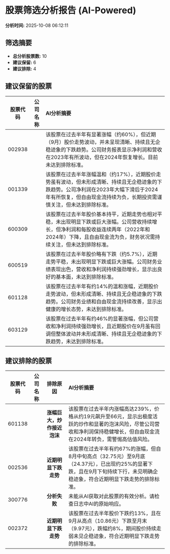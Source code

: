 # 股票筛选分析报告 (AI-Powered)

**分析时间:** 2025-10-08 06:12:11

## 筛选摘要

- **总分析股票数:** 10
- **建议保留:** 6
- **建议排除:** 4

## 建议保留的股票

| 股票代码 | 公司名称 | AI分析摘要 |
|:---:|:---:|:---|
| 002938 |  | 该股票在过去半年有显著涨幅（约60%），但近期（9月）股价走势波动，并未呈现清晰、持续且无企稳迹象的下跌趋势。公司财务报表显示净利润和营收在2023年有所波动，但在2024年恢复增长。目前未达到排除标准。 |
| 001339 |  | 该股票在过去半年涨幅温和（约17%），近期股价走势虽有波动，但未形成清晰、持续且无企稳迹象的下跌趋势。公司净利润在2023年大幅下滑后于2024年有所恢复，但自由现金流持续为负，长期投资需谨慎关注，但未达到排除标准。 |
| 600309 |  | 该股票在过去半年股价基本持平，近期走势也相对平稳，未出现明显下跌或巨大涨幅。公司营收持续增长，但净利润和每股收益连续两年（2022年和2024年）下降，且自由现金流为负，财务状况需持续关注，但未达到排除标准。 |
| 600519 |  | 该股票在过去半年股价略有下跌（约5.7%），近期走势平稳，未出现明显下跌或巨大涨幅。公司财务业绩表现出色，营收和净利润持续强劲增长，显示出良好的基本面，未达到排除标准。 |
| 601128 |  | 该股票在过去半年有约14%的温和涨幅，近期股价走势波动，但未形成清晰、持续且无企稳迹象的下跌趋势。公司财务业绩和自由现金流持续改善，显示出健康的增长态势，未达到排除标准。 |
| 603129 |  | 该股票在过去半年有约46%的显著涨幅，但公司营收和净利润持续强劲增长，且近期股价在9月虽有回调但整体波动并未形成清晰、持续且无企稳迹象的下跌趋势，未达到排除标准。 |

## 建议排除的股票

| 股票代码 | 公司名称 | 排除原因 | AI分析摘要 |
|:---:|:---:|:---:|:---|
| 601138 |  | **涨幅巨大，炒作接近泡沫** | 该股票在过去半年内涨幅高达239%，价格从约19元飙升至66元，显示出极度活跃的炒作和显著的泡沫风险，尽管公司营收和净利润保持稳健增长，但自由现金流在2024年转负，需警惕高估值风险。 |
| 002536 |  | **近期明显下跌走势** | 该股票在过去半年有约67%的涨幅，但自8月中旬高点（32.75元）至9月底（24.37元），已出现约25%的显著下跌，且在9月下旬持续下行，未见明确企稳迹象，符合近期明显下跌走势的排除标准。 |
| 300776 |  | **分析失败** | 未能从AI获取对此股票的有效分析。请检查日志中AI的原始响应。 |
| 002372 |  | **近期明显下跌走势** | 该股票在过去半年股价下跌约13%，且在9月从高点（10.86元）下跌至月末（9.97元），跌幅约8%，期间股价持续走弱未见企稳迹象，符合近期明显下跌走势的排除标准。 |
